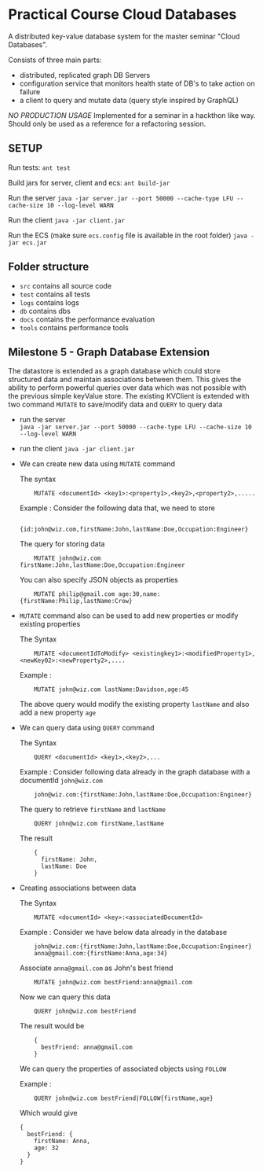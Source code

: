 # Practical Course Cloud Databases

A distributed key-value database system for the master seminar "Cloud Databases". 

Consists of three main parts:
- distributed, replicated graph DB Servers
- configuration service that monitors health state of DB's to take action on failure
- a client to query and mutate data (query style inspired by GraphQL)

*NO PRODUCTION USAGE*
Implemented for a seminar in a hackthon like way. Should only be used as a reference for a refactoring session.

## SETUP
Run tests: 
`ant test`

Build jars for server, client and ecs: 
`ant build-jar`

Run the server
`java -jar server.jar --port 50000 --cache-type LFU --cache-size 10 --log-level WARN`

Run the client
`java -jar client.jar`

Run the ECS (make sure `ecs.config` file is available in the root folder)
`java -jar ecs.jar`

## Folder structure
- `src` contains all source code
- `test` contains all tests
- `logs` contains logs
- `db` contains dbs
- `docs` contains the performance evaluation
- `tools` contains performance tools

## Milestone 5 - Graph Database Extension

The datastore is extended as a graph database which could store structured data and maintain associations between them. This gives the ability to perform powerful queries over data which was not possible with the previous simple keyValue store. The existing KVClient is extended with two command `MUTATE` to save/modify data and `QUERY` to query data

- run the server  
`java -jar server.jar --port 50000 --cache-type LFU --cache-size 10 --log-level WARN`

- run the client
`java -jar client.jar`

- We can create new data using `MUTATE` command
     
    The syntax
    ```
        MUTATE <documentId> <key1>:<property1>,<key2>,<property2>,.....
    ```
    
    Example : Consider the following data that, we need to store
    ```
        {id:john@wiz.com,firstName:John,lastName:Doe,Occupation:Engineer}
    ```
    
    The query for storing data
    ```
        MUTATE john@wiz.com firstName:John,lastName:Doe,Occupation:Engineer
    ```
    You can also specify JSON objects as properties 
    ```
        MUTATE philip@gmail.com age:30,name:{firstName:Philip,lastName:Crow}
    ```
- `MUTATE` command also can be used to add new properties or modify existing properties

    The Syntax
    ```
        MUTATE <documentIdToModify> <existingkey1>:<modifiedProperty1>,<newKey02>:<newProperty2>,....
    ```
    
    Example :  
    ```
        MUTATE john@wiz.com lastName:Davidson,age:45
    ```
    The above query would modify the existing property `lastName` and also add a new property `age`
    
- We can query data using `QUERY` command

    The Syntax
    ```
        QUERY <documentId> <key1>,<key2>,...
    ```
    Example : Consider following data already in the graph database with a documentId `john@wiz.com`
    ```
        john@wiz.com:{firstName:John,lastName:Doe,Occupation:Engineer}
    ```
    
    The query to retrieve `firstName` and `lastName`
    ```
        QUERY john@wiz.com firstName,lastName
    ```    
    The result
    ```
        {
          firstName: John,
          lastName: Doe
        }
    ```
    
- Creating associations between data
    
    The Syntax
    ```
        MUTATE <documentId> <key>:<associatedDocumentId>
    ```
    
    Example : Consider we have below data already in the database
    ```
        john@wiz.com:{firstName:John,lastName:Doe,Occupation:Engineer}
        anna@gmail.com:{firstName:Anna,age:34}
    ```
    
    Associate `anna@gmail.com` as John's best friend
    ```
        MUTATE john@wiz.com bestFriend:anna@gmail.com
    ```
    
    Now we can query this data
    ```
        QUERY john@wiz.com bestFriend
    ```
    The result would be
    ```
        {
          bestFriend: anna@gmail.com
        }
    ```
    We can query the properties of associated objects using `FOLLOW`
    
    Example :
    ```
        QUERY john@wiz.com bestFriend|FOLLOW{firstName,age}
    ```
    Which would give
    ```
    {
      bestFriend: {
        firstName: Anna,
        age: 32
      }
    }
    ```
    
    
    
